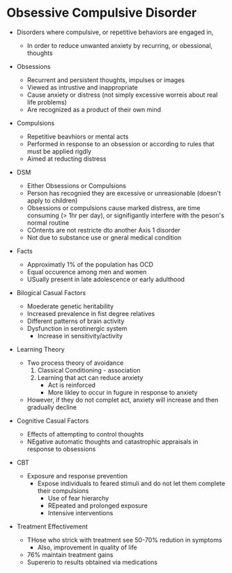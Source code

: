 Obsessive Compulsive Disorder
=============================
- Disorders where compulsive, or repetitive behaviors are engaged in, 
    * In order to reduce unwanted anxiety by recurring, or obessional, thoughts
- Obsessions
    *  Recurrent and persistent thoughts, impulses or images
    * Viewed as intrustive and inappropriate
    * Cause anxiety or distress (not simply excessive worreis about real life problems)
    * Are recognized as a product of their own mind
- Compulsions
    * Repetitive beavhiors or mental acts
    * Performed in response to an obsession or according to rules that must be applied rigdly
    * Aimed at reducting distress

- DSM
    * Either Obsessions or Compulsions
    * Person has recognied they are excessive or unreasionable (doesn't apply to children)
    * Obsessions or compulsions cause marked distress, are time consuming (> 1hr per day), or signifigantly interfere with the peson's normal routine
    * COntents are not restricte dto another Axis 1 disorder
    * Not due to substance use or gneral medical condition
- Facts
    * Approximatly 1% of the population has OCD
    * Equal occurence among men and women
    * USually present in late adolescence or early adulthood
- Bilogical Casual Factors
    * Moederate genetic heritability
    * Increased prevalence in fist degree relatives
    * Different patterns of brain activity
    * Dysfunction in serotinergic system
        - Increase in sensitivity/activity
- Learning Theory   
    * Two process theory of avoidance
        1. Classical Conditioning - association
        2. Learning that act can reduce anxiety
            - Act is reinforced
            - More likley to occur in fugure in response to anxiety
    * However, if they do not complet act, anxiety will increase and then gradually decline
- Cognitive Casual Factors
    * Effects of attempting to control thoughts
    * NEgative automatic thoughts and catastrophic appraisals in response to obsessions
- CBT
    * Exposure and response prevention
        - Expose individuals to feared stimuli and do not let them complete their compulsions
            * Use of fear hierarchy
            * REpeated and prolonged exposure
            * Intensive interventions
- Treatment Effectivement
    * THose who strick with treatment see 50-70% redution in symptoms
        - Also, improvement in quality of life
    * 76% maintain treatment gains
    * Supererio to results obtained via medications

